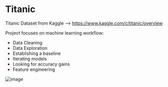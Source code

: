 # Titanic
Titanic Dataset from Kaggle --> https://www.kaggle.com/c/titanic/overview

Project focuses on machine learning workflow:
- Data Cleaning
- Data Exploration
- Establishing a baseline
- Iterating models
- Looking for accuracy gains
- Feature engineering

![image](https://user-images.githubusercontent.com/72948182/113758649-61ea2c00-96d1-11eb-9ab6-df926ed08e12.png)

